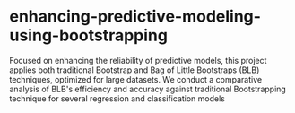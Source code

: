 # enhancing-predictive-modeling-using-bootstrapping
Focused on enhancing the reliability of predictive models, this project applies both traditional Bootstrap and Bag of Little Bootstraps (BLB) techniques, optimized for large datasets. We conduct a comparative analysis of BLB's efficiency and accuracy against traditional Bootstrapping technique for several regression and classification models
